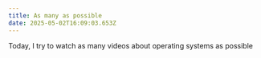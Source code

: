 ```yaml
---
title: As many as possible
date: 2025-05-02T16:09:03.653Z
---
```


Today, I try to watch as many videos about operating systems as possible
